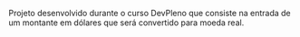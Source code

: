 Projeto desenvolvido durante o curso DevPleno que consiste na entrada de um montante em dólares que será convertido para moeda real.
